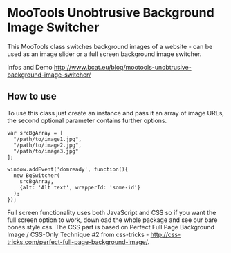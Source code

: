 MooTools Unobtrusive Background Image Switcher
===========

This MooTools class switches background images of a website - can be used as an image slider or a full screen background image switcher.

Infos and Demo http://www.bcat.eu/blog/mootools-unobtrusive-background-image-switcher/

How to use
----------

To use this class just create an instance and pass it an array of image URLs, the second optional parameter contains further options.
    
    var srcBgArray = [
      "/path/to/image1.jpg",
      "/path/to/image2.jpg",
      "/path/to/image3.jpg"
    ];
 
    window.addEvent('domready', function(){
      new BgSwitcher(
        srcBgArray,
        {alt: 'Alt text', wrapperId: 'some-id'}
      );
    });

Full screen functionality uses both JavaScript and CSS so if you want the full screen option to work, download the whole package and see our bare bones style.css. The CSS part is based on Perfect Full Page Background Image / CSS-Only Technique #2 from css-tricks - http://css-tricks.com/perfect-full-page-background-image/.